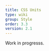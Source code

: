 ```yaml
---
title: CSS Units
type: wiki
group: Style
order: 3.3
version: 2.1
---
```


<!-- toc -->

Work in progresss.
